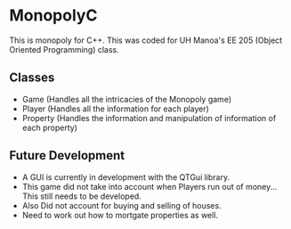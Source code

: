 # MonopolyC 

This is monopoly for C++. This was coded for UH Manoa's EE 205 (Object Oriented Programming) class. 

## Classes

* Game (Handles all the intricacies of the Monopoly game)
* Player (Handles all the information for each player)
* Property (Handles the information and manipulation of information of each property)


## Future Development

* A GUI is currently in development with the QTGui library.
* This game did not take into account when Players run out of money... This still needs to be developed.
* Also Did not account for buying and selling of houses.
* Need to work out how to mortgate properties as well.


